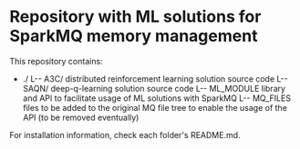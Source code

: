 # Repository with ML solutions for SparkMQ memory management


This repository contains:
- ./
L-- A3C/ 		distributed reinforcement learning solution source code
L-- SAQN/ 		deep-q-learning solution source code
L-- ML_MODULE 	library and API to facilitate usage of ML solutions with SparkMQ
L-- MQ_FILES		files to be added to the original MQ file tree to enable the usage of the API (to be removed eventually)

For installation information, check each folder's README.md.
